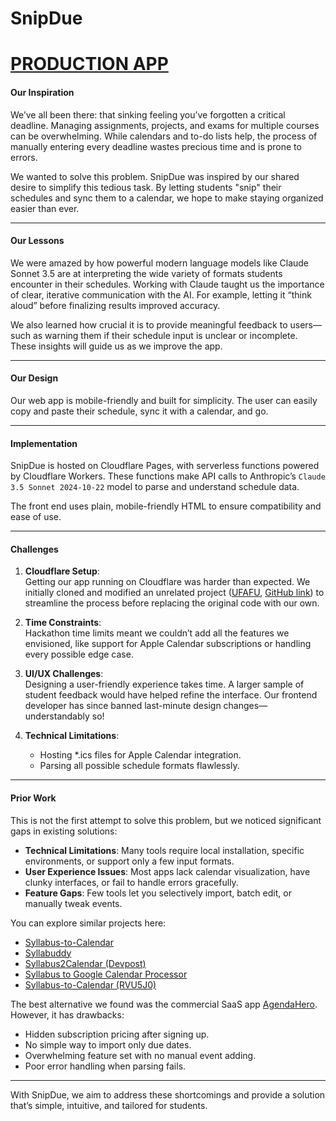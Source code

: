 # SnipDue

# [PRODUCTION APP](https://snipdue.tech)

#### **Our Inspiration**  

We’ve all been there: that sinking feeling you’ve forgotten a critical deadline. Managing assignments, projects, and exams for multiple courses can be overwhelming. While calendars and to-do lists help, the process of manually entering every deadline wastes precious time and is prone to errors.  

We wanted to solve this problem. SnipDue was inspired by our shared desire to simplify this tedious task. By letting students "snip" their schedules and sync them to a calendar, we hope to make staying organized easier than ever.  

---

#### **Our Lessons**  

We were amazed by how powerful modern language models like Claude Sonnet 3.5 are at interpreting the wide variety of formats students encounter in their schedules. Working with Claude taught us the importance of clear, iterative communication with the AI. For example, letting it “think aloud” before finalizing results improved accuracy.  

We also learned how crucial it is to provide meaningful feedback to users—such as warning them if their schedule input is unclear or incomplete. These insights will guide us as we improve the app.  

---

#### **Our Design**  

Our web app is mobile-friendly and built for simplicity. The user can easily copy and paste their schedule, sync it with a calendar, and go.  

---

#### **Implementation**
  
SnipDue is hosted on Cloudflare Pages, with serverless functions powered by Cloudflare Workers. These functions make API calls to Anthropic’s `Claude 3.5 Sonnet 2024-10-22` model to parse and understand schedule data.  

The front end uses plain, mobile-friendly HTML to ensure compatibility and ease of use.  

---

#### **Challenges**  

1. **Cloudflare Setup**:  
   Getting our app running on Cloudflare was harder than expected. We initially cloned and modified an unrelated project ([UFAFU](http://ufafu.com), [GitHub link](https://github.com/jlesner/aipif)) to streamline the process before replacing the original code with our own.  

2. **Time Constraints**:  
   Hackathon time limits meant we couldn’t add all the features we envisioned, like support for Apple Calendar subscriptions or handling every possible edge case.  

3. **UI/UX Challenges**:  
   Designing a user-friendly experience takes time. A larger sample of student feedback would have helped refine the interface. Our frontend developer has since banned last-minute design changes—understandably so!  

4. **Technical Limitations**:  
   - Hosting *.ics files for Apple Calendar integration.  
   - Parsing all possible schedule formats flawlessly.  

---

#### **Prior Work**  

This is not the first attempt to solve this problem, but we noticed significant gaps in existing solutions:  
- **Technical Limitations**: Many tools require local installation, specific environments, or support only a few input formats.  
- **User Experience Issues**: Most apps lack calendar visualization, have clunky interfaces, or fail to handle errors gracefully.  
- **Feature Gaps**: Few tools let you selectively import, batch edit, or manually tweak events.  

You can explore similar projects here:  
- [Syllabus-to-Calendar](https://github.com/jjeongin/Syllabus-to-Calendar)  
- [Syllabuddy](https://www.syllabuddy.com/)  
- [Syllabus2Calendar (Devpost)](https://devpost.com/software/syllabus2calendar)  
- [Syllabus to Google Calendar Processor](https://devpost.com/software/syllabus-to-google-calendar-processor)  
- [Syllabus-to-Calendar (RVU5J0)](https://devpost.com/software/syllabus-to-calendar-rvu5j0)  

The best alternative we found was the commercial SaaS app [AgendaHero](https://agendahero.com/). However, it has drawbacks:  
- Hidden subscription pricing after signing up.  
- No simple way to import only due dates.  
- Overwhelming feature set with no manual event adding.  
- Poor error handling when parsing fails.  

---

With SnipDue, we aim to address these shortcomings and provide a solution that’s simple, intuitive, and tailored for students.  

